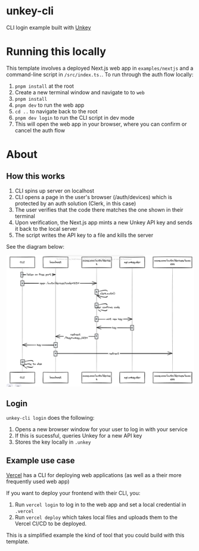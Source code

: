 # unkey-cli

CLI login example built with [Unkey](https://unkey.dev/)

# Running this locally

This template involves a deployed Next.js web app in `examples/nextjs` and a command-line script in `/src/index.ts.`. To run through the auth flow locally:

1. `pnpm install` at the root
2.  Create a new terminal window and navigate to to `web`
3. `pnpm install`
4. `pnpm dev` to run the web app
5. `cd ..` to navigate back to the root
2. `pnpm dev login` to run the CLI script in dev mode
3. This will open the web app in your browser, where you can confirm or cancel the auth flow

# About

## How this works

1. CLI spins up server on localhost
2. CLI opens a page in the user's browser (/auth/devices) which is protected by an auth solution (Clerk, in this case)
3. The user verifies that the code there matches the one shown in their terminal
4. Upon verification, the Next.js app mints a new Unkey API key and sends it back to the local server
5. The script writes the API key to a file and kills the server

See the diagram below:

![diagram](https://raw.githubusercontent.com/domeccleston/unkey-cli/main/design.png)

## Login

`unkey-cli login` does the following:

1. Opens a new browser window for your user to log in with your service
2. If this is sucessful, queries Unkey for a new API key
3. Stores the key locally in `.unkey`

## Example use case

[Vercel](https://vercel.com) has a CLI for deploying web applications (as well as a their more frequently used web app)

If you want to deploy your frontend with their CLI, you:

1. Run `vercel login` to log in to the web app and set a local credential in `.vercel`
2. Run `vercel deploy` which takes local files and uploads them to the Vercel CI/CD to be deployed.

This is a simplified example the kind of tool that you could build with this template.
